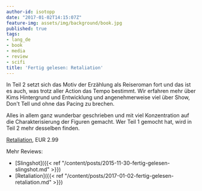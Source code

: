 ```yaml
---
author-id: isotopp
date: "2017-01-02T14:15:07Z"
feature-img: assets/img/background/book.jpg
published: true
tags:
- lang_de
- book
- media
- review
- scifi
title: 'Fertig gelesen: Retaliation'
---
```

In Teil 2 setzt sich das Motiv der Erzählung als Reiseroman fort und das ist es auch, was trotz aller Action das Tempo bestimmt. Wir erfahren mehr über Kims Hintergrund und Entwicklung und angenehmerweise viel über Show, Don't Tell und ohne das Pacing zu brechen.

Alles in allem ganz wunderbar geschrieben und mit viel Konzentration auf die Charakterisierung der Figuren gemacht. Wer Teil 1 gemocht hat, wird in Teil 2 mehr desselben finden.

[Retaliation](https://www.amazon.de/Retaliation-Slingshot-Book-2-English-ebook/dp/B01J1PTUYG), EUR 2.99

Mehr Reviews:
- [Slingshot]({{< ref "/content/posts/2015-11-30-fertig-gelesen-slingshot.md" >}})
- [Retaliation]({{< ref "/content/posts/2017-01-02-fertig-gelesen-retaliation.md" >}})
